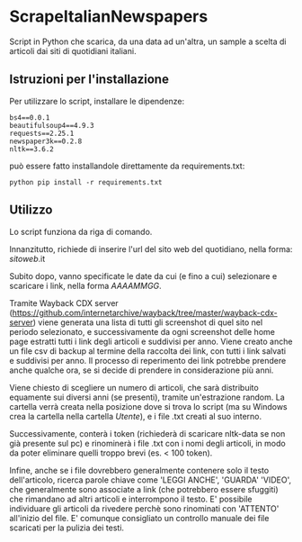 # ScrapeItalianNewspapers
Script in Python che scarica, da una data ad un'altra, un sample a scelta di articoli dai siti di quotidiani italiani.

## Istruzioni per l'installazione
Per utilizzare lo script, installare le dipendenze:
```
bs4==0.0.1
beautifulsoup4==4.9.3
requests==2.25.1
newspaper3k==0.2.8
nltk==3.6.2
```
può essere fatto installandole direttamente da requirements.txt:

```
python pip install -r requirements.txt
```

## Utilizzo
Lo script funziona da riga di comando. 

Innanzitutto, richiede di inserire l'url del sito web del quotidiano, nella forma: _sitoweb_.it

Subito dopo, vanno specificate le date da cui (e fino a cui) selezionare e scaricare i link, nella forma _AAAAMMGG_.

Tramite Wayback CDX server (https://github.com/internetarchive/wayback/tree/master/wayback-cdx-server) viene generata una lista di tutti gli screenshot di quel sito nel periodo selezionato, e successivamente da ogni screenshot delle home page estratti tutti i link degli articoli e suddivisi per anno. Viene creato anche un file csv di backup al termine della raccolta dei link, con tutti i link salvati e suddivisi per anno.
Il processo di reperimento dei link potrebbe prendere anche qualche ora, se si decide di prendere in considerazione più anni.

Viene chiesto di scegliere un numero di articoli, che sarà distribuito equamente sui diversi anni (se presenti), tramite un'estrazione random.
La cartella verrà creata nella posizione dove si trova lo script (ma su Windows crea la cartella nella cartella _Utente_), e i file .txt creati al suo interno.

Successivamente, conterà i token (richiederà di scaricare nltk-data se non già presente sul pc) e rinominerà i file .txt con i nomi degli articoli, in modo da poter eliminare quelli troppo brevi (es. < 100 token).

Infine, anche se i file dovrebbero generalmente contenere solo il testo dell'articolo, ricerca parole chiave come 'LEGGI ANCHE', 'GUARDA' 'VIDEO', che generalmente sono associate a link (che potrebbero essere sfuggiti) che rimandano ad altri articoli e interrompono il testo. E' possibile individuare gli articoli da rivedere perchè sono rinominati con 'ATTENTO' all'inizio del file. E' comunque consigliato un controllo manuale dei file scaricati per la pulizia dei testi.

